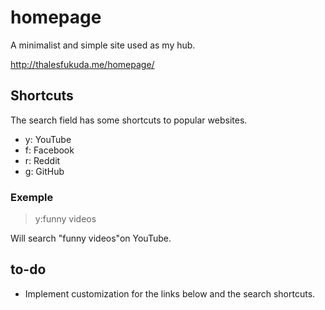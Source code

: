 # homepage
A minimalist and simple site used as my hub.

http://thalesfukuda.me/homepage/

## Shortcuts
The search field has some shortcuts to popular websites.

- y: YouTube
- f: Facebook
- r: Reddit
- g: GitHub

### Exemple
> y:funny videos

Will search "funny videos"on YouTube.

## to-do
- Implement customization for the links below and the search shortcuts.
